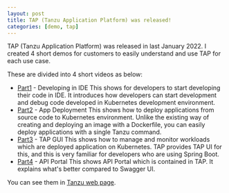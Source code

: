 ```yaml
---
layout: post
title: TAP (Tanzu Application Platform) was released!
categories: [demo, tap]
---
```


TAP (Tanzu Application Platform) was released in last January 2022. I created 4 short demos for customers to easily understand and use TAP for each use case. 

These are divided into 4 short videos as below:
- [Part1](https://tanzu.vmware.com/content/tap-demos/tap-developing-in-ide) - Developing in IDE
This shows for developers to start developing their code in IDE. It introduces how developers can start development and debug code developed in Kubernetes development environment.
- [Part2](https://tanzu.vmware.com/content/tap-demos/tap-deploying-an-application) - App Deployment
This shows how to deploy applications from source code to Kubernetes environment. Unlike the existing way of creating and deploying an image with a Dockerfile, you can easily deploy applications with a single Tanzu command.
- [Part3](https://tanzu.vmware.com/content/tap-demos/tap-managing-and-monitoring-workloads) - TAP GUI
This shows how to manage and monitor workloads which are deployed application on Kubernetes. TAP provides TAP UI for this, and this is very familiar for developers who are using Spring Boot.
- [Part4](https://tanzu.vmware.com/content/tap-demos/tap-api-portal) - API Portal
This shows API Portal which is contained in TAP. It explains what's better compared to Swagger UI.

You can see them in [Tanzu web page](https://tanzu.vmware.com/content/tap-demos).

